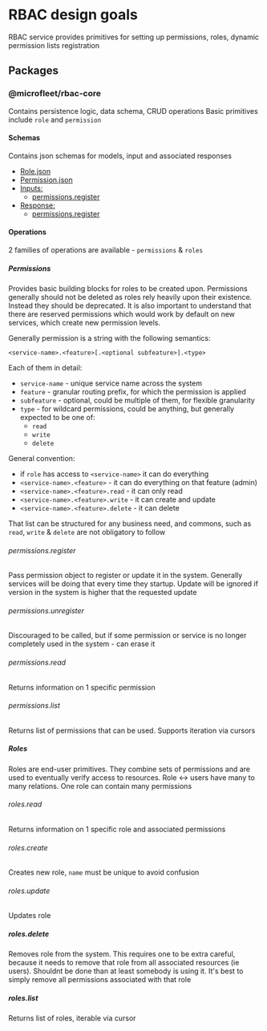 # RBAC design goals

RBAC service provides primitives for setting up permissions, roles, dynamic permission
lists registration

## Packages

### @microfleet/rbac-core

Contains persistence logic, data schema, CRUD operations
Basic primitives include `role` and `permission`

#### Schemas

Contains json schemas for models, input and associated responses

* [Role.json](../packages/rbac-core/schemas/Role.json)
* [Permission.json](../packages/rbac-core/schemas/Permission.json)
* [Inputs:](../packages/rbac-core/schemas/input)
  * [permissions.register](../packages/rbac-core/schemas/input/permissions.register.json)
* [Response:](../packages/rbac-core/schemas/response)
  * [permissions.register](../packages/rbac-core/schemas/response/permissions.register.json)

#### Operations

2 families of operations are available - `permissions` & `roles`

##### Permissions

Provides basic building blocks for roles to be created upon.
Permissions generally should not be deleted as roles rely heavily upon
their existence. Instead they should be deprecated. It is also important
to understand that there are reserved permissions which would work by default
on new services, which create new permission levels.

Generally permission is a string with the following semantics:

`<service-name>.<feature>[.<optional subfeature>].<type>`

Each of them in detail:

* `service-name` - unique service name across the system
* `feature` - granular routing prefix, for which the permission is applied
* `subfeature` - optional, could be multiple of them, for flexible granularity
* `type` - for wildcard permissions, could be anything, but generally expected to be one of:
  * `read`
  * `write`
  * `delete`

General convention:

* if `role` has access to `<service-name>` it can do everything
* `<service-name>.<feature>` - it can do everything on that feature (admin)
* `<service-name>.<feature>.read` - it can only read
* `<service-name>.<feature>.write` - it can create and update
* `<service-name>.<feature>.delete` - it can delete

That list can be structured for any business need, and commons, such as `read`, `write` & `delete` are
not obligatory to follow

###### permissions.register

Pass permission object to register or update it in the system. Generally services will be doing
that every time they startup. Update will be ignored if version in the system is higher that the
requested update

###### permissions.unregister

Discouraged to be called, but if some permission or service is no longer completely used in the system - can erase it

###### permissions.read

Returns information on 1 specific permission

###### permissions.list

Returns list of permissions that can be used. Supports iteration via cursors

##### Roles

Roles are end-user primitives. They combine sets of permissions and are used to eventually verify access to
resources. Role <-> users have many to many relations. One role can contain many permissions

###### roles.read

Returns information on 1 specific role and associated permissions

###### roles.create

Creates new role, `name` must be unique to avoid confusion

###### roles.update

Updates role

##### roles.delete

Removes role from the system. This requires one to be extra careful, because it needs to remove that role from all
associated resources (ie users). Shouldnt be done than at least somebody is using it. It's best to simply remove all
permissions associated with that role

##### roles.list

Returns list of roles, iterable via cursor
